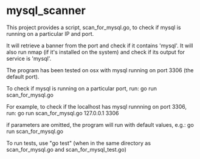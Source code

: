 # mysql_scanner

This project provides a script, scan_for_mysql.go, to check if mysql is running on a particular IP and port.

It will retrieve a banner from the port and check if it contains 'mysql'. It will also run nmap (if it's installed on the system) and check if its
output for service is 'mysql'.

The program has been tested on osx with mysql running on port 3306 (the default port).

To check if mysql is running on a particular port, run:
go run scan_for_mysql.go <hostName> <port>

For example, to check if the localhost has mysql runnning on port 3306, run:
go run scan_for_mysql.go 127.0.0.1 3306

if parameters are omitted, the program will run with default values, e.g.:
go run scan_for_mysql.go

To run tests, use "go test"
(when in the same directory as scan_for_mysql.go and scan_for_mysql_test.go)
